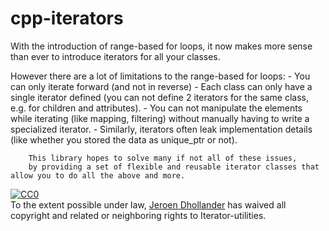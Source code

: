 # cpp-iterators

With the introduction of range-based for loops, it now makes more sense than ever to introduce iterators for all your classes.

However there are a lot of limitations to the range-based for loops:
    - You can only iterate forward (and not in reverse)
        - Each class can only have a single iterator defined (you can not define 2 iterators for the same class, e.g. for children and attributes).
	    - You can not manipulate the elements while iterating (like mapping, filtering) without manually having to write a specialized iterator.
	        - Similarly, iterators often leak implementation details (like whether you stored the data as unique_ptr or not).

		This library hopes to solve many if not all of these issues,
		by providing a set of flexible and reusable iterator classes that allow you to do all the above and more.

<p xmlns:dct="http://purl.org/dc/terms/">
  <a rel="license"
     href="http://creativecommons.org/publicdomain/zero/1.0/">
    <img src="http://i.creativecommons.org/p/zero/1.0/88x31.png" style="border-style: none;" alt="CC0" />
  </a>
  <br />
  To the extent possible under law,
  <a rel="dct:publisher"
     href="https://github.com/jeroen-dhollander">
    <span property="dct:title">Jeroen Dhollander</span></a>
  has waived all copyright and related or neighboring rights to
  <span property="dct:title">Iterator-utilities</span>.
</p>
